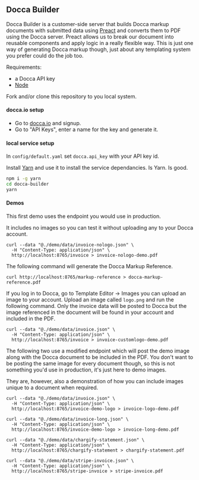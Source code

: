 Docca Builder
-------------

Docca Builder is a customer-side server that builds Docca markup documents with submitted data using [Preact](https://preactjs.com/) and converts them to PDF using the Docca server. Preact allows us to break our document into reusable components and apply logic in a really flexible way. This is just one way of generating Docca markup though, just about any templating system you prefer could do the job too.

Requirements:

- a Docca API key
- [Node](https://nodejs.org/)

Fork and/or clone this repository to you local system.

#### docca.io setup

- Go to [docca.io](https://docca.io) and signup.
- Go to "API Keys", enter a name for the key and generate it.

#### local service setup

In `config/default.yaml` set `docca.api_key` with your API key id.

Install [Yarn](https://yarnpkg.com/) and use it to install the service dependancies. Is Yarn. Is good.
```bash
npm i -g yarn
cd docca-builder
yarn
```

#### Demos

This first demo uses the endpoint you would use in production.

It includes no images so you can test it without uploading any to your Docca
account.
```
curl --data "@./demo/data/invoice-nologo.json" \
  -H "Content-Type: application/json" \
  http://localhost:8765/invoice > invoice-nologo-demo.pdf
```

The following command will generate the Docca Markup Reference.
```
curl http://localhost:8765/markup-reference > docca-markup-reference.pdf
```

If you log in to Docca, go to Template Editor -> Images you can upload an image
to your account. Upload an image called `logo.png` and run the following command.
Only the invoice data will be posted to Docca but the image referenced in the
document will be found in your account and included in the PDF.
```
curl --data "@./demo/data/invoice.json" \
  -H "Content-Type: application/json" \
  http://localhost:8765/invoice > invoice-customlogo-demo.pdf
```

The following two use a modified endpoint which will post the demo image along
with the Docca document to be included in the PDF. You don't want to be posting
the same image for every document though, so this is not something you'd use in
production, it's just here to demo images.

They are, however, also a demonstration of how you can include images unique to
a document when required.
```
curl --data "@./demo/data/invoice.json" \
  -H "Content-Type: application/json" \
  http://localhost:8765/invoice-demo-logo > invoice-logo-demo.pdf
```
```
curl --data "@./demo/data/invoice-long.json" \
  -H "Content-Type: application/json" \
  http://localhost:8765/invoice-demo-logo > invoice-long-demo.pdf
```

```
curl --data "@./demo/data/chargify-statement.json" \
  -H "Content-Type: application/json" \
  http://localhost:8765/chargify-statement > chargify-statement.pdf
```

```
curl --data "@./demo/data/stripe-invoice.json" \
  -H "Content-Type: application/json" \
  http://localhost:8765/stripe-invoice > stripe-invoice.pdf
```
